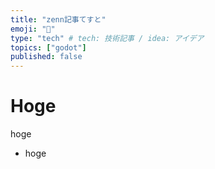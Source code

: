 ```yaml
---
title: "zenn記事てすと"
emoji: "🔪"
type: "tech" # tech: 技術記事 / idea: アイデア
topics: ["godot"]
published: false
---
```


# Hoge

hoge

* hoge
